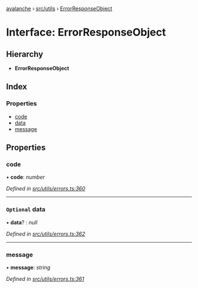 [avalanche](../README.md) › [src/utils](../modules/src_utils.md) › [ErrorResponseObject](src_utils.errorresponseobject.md)

# Interface: ErrorResponseObject

## Hierarchy

* **ErrorResponseObject**

## Index

### Properties

* [code](src_utils.errorresponseobject.md#code)
* [data](src_utils.errorresponseobject.md#optional-data)
* [message](src_utils.errorresponseobject.md#message)

## Properties

###  code

• **code**: *number*

*Defined in [src/utils/errors.ts:360](https://github.com/ava-labs/avalanchejs/blob/598fbcc/src/utils/errors.ts#L360)*

___

### `Optional` data

• **data**? : *null*

*Defined in [src/utils/errors.ts:362](https://github.com/ava-labs/avalanchejs/blob/598fbcc/src/utils/errors.ts#L362)*

___

###  message

• **message**: *string*

*Defined in [src/utils/errors.ts:361](https://github.com/ava-labs/avalanchejs/blob/598fbcc/src/utils/errors.ts#L361)*
